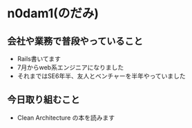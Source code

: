 # n0dam1(のだみ)
## 会社や業務で普段やっていること
- Rails書いてます
- 7月からweb系エンジニアになりました
- それまではSE6年半、友人とベンチャーを半年やっていました

## 今日取り組むこと
- Clean Architecture の本を読みます

